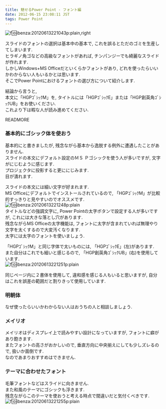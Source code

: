 ```yaml
---
title: 魅せるPower Point - フォント編
date: 2012-06-15 23:08:11 JST
tags: Power Point
---
```


![f:id:ibenza:20120613221043p:plain,right](/2012/06/15/20120613221043.png)

スライドのフォントの選択は基本中の基本で, これを誤るとただのゴミを生産してしまいます.  
ヒラギノ角ゴなどの高級なフォントがあれば, チンパンジーでも綺麗なスライドが作れます.  
しかしWindows+MS Officeだといくらかフォントがあり, どれを使ったらいいかわからない人もいるかとは思います.  
そこでPower Pointにおけるフォントの選び方について紹介します.

結論から言うと,   
本文に「HGPｺﾞｼｯｸM」を, タイトルには「HGPｺﾞｼｯｸE」または「HGP創英角ｺﾞｼｯｸUB」をお使いください.  
これより下は暇な人が読み進めてください.

READMORE
### 基本的にゴシック体を使おう

基本的にと書きましたが, 残念ながら基本から逸脱する例外に遭遇したことがありません.  
スライドの本文にデフォルト設定のＭＳ Ｐゴシックを使う人が多いですが, 文字がにじむように感じます.  
プロジェクタに投影すると更ににじみます.  
目が潰れます.

スライドの本文には細い文字が好まれます.  
MS Officeにデフォルトでインストールされているので, 「HGPｺﾞｼｯｸM」が比較的すっきりと見やすいのでオススメです.  
![f:id:ibenza:20120613221248p:plain](/2012/06/15/20120613221248.png)  
タイトルなどの強調文字に, Power Pointの太字ボタンで設定する人が多いですが, これには大きな落とし穴があります.  
残念ながらMS Officeの太字機能は, フォントに太字が含まれていれば無理やり文字を太くするので大変汚くなります.  
太字には太字のフォントを使いましょう.

「HGPｺﾞｼｯｸM」と同じ字体で太いものには, 「HGPｺﾞｼｯｸE」(左)があります.  
また自分はこれでも細いと感じるので, 「HGP創英角ｺﾞｼｯｸUB」(右)を使用しています.  
![f:id:ibenza:20120613221251p:plain](/2012/06/15/20120613221251.png)

同じページ内に２書体を使用して, 違和感を感じる人もいると思いますが, 自分はこれを誤差の範囲だと割りきって使用しています.

### 明朝体

なぜ使ったらいいかわからない人はおうちの人と相談しましょう.

### メイリオ

メイリオはディスプレイ上で読みやすい設計になっていますが, フォントに癖があり飽きます.  
またフォントの高さがおかしいので, 垂直方向に中央揃えにしても少しズレるので, 扱いか面倒です.  
なのであまりおすすめはできません.

### テーマに合わせたフォント

毛筆フォントなどはスライドに向きません.  
また和風のテーマにゴシックも浮きます.  
残念ながらこのテーマを使おうと考える時点で間違いだと気付くべきです.  
![f:id:ibenza:20120613221255p:plain](/2012/06/15/20120613221255.png)


